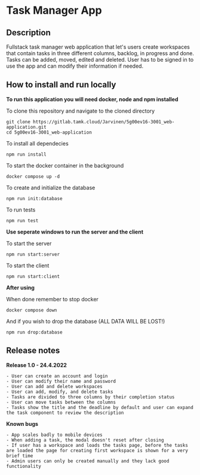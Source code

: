 # Task Manager App

## Description

Fullstack task manager web application that let's users create workspaces that contain tasks in three different columns, backlog, in progress and done. Tasks can be added, moved, edited and deleted. User has to be signed in to use the app and can modify their information if needed.

## How to install and run locally

**To run this application you will need docker, node and npm installed**

To clone this repository and navigate to the cloned directory

```
git clone https://gitlab.tamk.cloud/Jarvinen/5g00ev16-3001_web-application.git
cd 5g00ev16-3001_web-application
```

To install all dependecies

```
npm run install
```

To start the docker container in the background

```
docker compose up -d
```

To create and initialize the database

```
npm run init:database
```

To run tests

```
npm run test
```

**Use seperate windows to run the server and the client**

To start the server

```
npm run start:server
```

To start the client

```
npm run start:client
```

**After using**

When done remember to stop docker

```
docker compose down
```

And if you wish to drop the database (ALL DATA WILL BE LOST!)

```
npm run drop:database
```

## Release notes

**Release 1.0 - 24.4.2022**

    - User can create an account and login
    - User can modify their name and password
    - User can add and delete workspaces
    - User can add, modify, and delete tasks
    - Tasks are divided to three columns by their completion status
    - User can move tasks between the columns
    - Tasks show the title and the deadline by default and user can expand the task component to review the description

**Known bugs**

    - App scales badly to mobile devices
    - When adding a task, the modal doesn't reset after closing
    - If user has a workspace and loads the tasks page, before the tasks are loaded the page for creating first workspace is shown for a very brief time
    - Admin users can only be created manually and they lack good functionality
